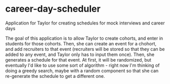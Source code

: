 # career-day-scheduler
Application for Taylor for creating schedules for mock interviews and career days

The goal of this application is to allow Taylor to create cohorts, and enter in students for those cohorts. Then, she can create an event
for a chohort, and add recruiters to that event (recruiters will be stored so that they can be added to any event, and Taylor only has to
input them once). Then, she generates a schedule for that event. At first, it will be randomized, but eventually I'd like to use some sort
of algorithm - right now I'm thinking of doing a greedy search, maybe with a random component so that she can re-generate the schedule to
get a different one.

